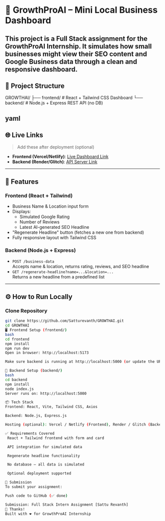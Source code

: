 # 🚀 GrowthProAI – Mini Local Business Dashboard
This project is a Full Stack assignment for the GrowthProAI Internship. It simulates how small businesses might view their SEO content and Google Business data through a clean and responsive dashboard.
---
## 🧩 Project Structure

GROWTHAI/
├── frontend/ # React + Tailwind CSS Dashboard
└── backend/ # Node.js + Express REST API (no DB)

yaml
---

## 🌐 Live Links

> Add these after deployment (optional)

- **Frontend (Vercel/Netlify)**: [Live Dashboard Link](https://your-frontend.vercel.app)
- **Backend (Render/Glitch)**: [API Server Link](https://your-backend.render.com)

---

## 🎯 Features

### Frontend (React + Tailwind)
- Business Name & Location input form
- Displays:
  - Simulated Google Rating
  - Number of Reviews
  - Latest AI-generated SEO Headline
- "Regenerate Headline" button (fetches a new one from backend)
- Fully responsive layout with Tailwind CSS

### Backend (Node.js + Express)
- `POST /business-data`  
  Accepts name & location, returns rating, reviews, and SEO headline
- `GET /regenerate-headline?name=...&location=...`  
  Returns a new headline from a predefined list
---

## ⚙️ How to Run Locally

### Clone Repository
```bash
git clone https://github.com/Satturevanth/GROWTHAI.git
cd GROWTHAI
🖥️ Frontend Setup (frontend/)
bash
cd frontend
npm install
npm run dev
Open in browser: http://localhost:5173

Make sure backend is running at http://localhost:5000 (or update the URL in frontend code)

🔧 Backend Setup (backend/)
bash
cd backend
npm install
node index.js
Server runs on: http://localhost:5000

📦 Tech Stack
Frontend: React, Vite, Tailwind CSS, Axios

Backend: Node.js, Express.js

Hosting (optional): Vercel / Netlify (Frontend), Render / Glitch (Backend)

✅ Requirements Covered
 React + Tailwind frontend with form and card

 API integration for simulated data

 Regenerate headline functionality

 No database — all data is simulated

 Optional deployment supported

📩 Submission
To submit your assignment:

Push code to GitHub (✅ done)

Submission: Full Stack Intern Assignment [Sattu Revanth]
🙌 Thanks!
Built with ❤️ for GrowthProAI Internship
